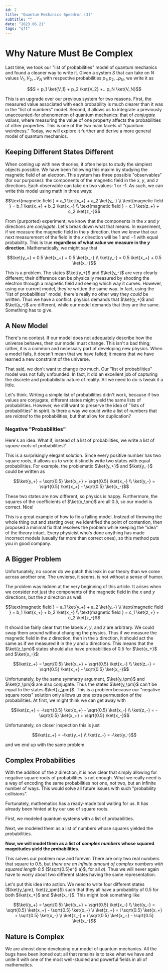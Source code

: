 ```yaml
---
id: 2
title: "Quantum Mechanics Speedrun (3)"
subtitle: ""
date: "2023.06.21"
tags: "qft"
---
```


# Why Nature Must Be Complex

Last time, we took our "list of probabilities" model of quantum mechanics and found a cleaner way to write it. Given a system $`S`$ that can take on $`N`$ values $`V_1, V_2,.. V_N`$ with respective probabilities $`p_1, p_2,.. p_N`$, we write it as

```math
S = p_1 \ket{V_1} + p_2 \ket{V_2} +.. p_N \ket{V_N}
```

This is an upgrade over our previous system for two reasons. First, the measured value associated with each probability is much clearer than it was in the "list of numbers" model. Second, it allows us to integrate a previously unaccounted-for phenomenon of quantum mechanics: that of *conjugate values*, where measuring the value of one property affects the probabilities of other properties. This is one of the two main facets of "quantum weirdness." Today, we will explore it further and derive a more general model of quantum mechanics.

## Keeping Different States Different

When coming up with new theories, it often helps to study the simplest objects possible. We have been following this maxim by studying the magnetic field of an electron. This system has three possible "observables" (for our purposes): the components of the magnetic field in the $`x`$, $`y`$, and $`z`$ directions. Each observable can take on two values: 1 or -1. As such, we can write this model using math in three ways:

```math
\text{magnetic field } = a_1 \ket{y_+} + a_2 \ket{y_-} \\
\text{magnetic field } = b_1 \ket{x_+} + b_2 \ket{x_-} \\
\text{magnetic field } = c_1 \ket{z_+} + c_2 \ket{z_-}
```

From (purported) experiment, we know that the components in the $`x`$ and $`y`$ directions are *conjugate*. Let's break down what that means. In experiment, if we measure the magnetic field in the $`y`$ direction, then we know that our next measurement of the field in the $`x`$ direction will be $`1`$ and $`-1`$ with equal probability. This is true **regardless of what value we measure in the $`y`$ direction.** Mathematically, we might say that

```math
\ket{y_+} = 0.5 \ket{x_+} + 0.5 \ket{x_-} \\
\ket{y_-} = 0.5 \ket{x_+} + 0.5 \ket{x_-}
```

This is a problem. The states $`\ket{y_+}`$ and $`\ket{y_-}`$ are very clearly different; their difference can be physically measured by shooting the electron through a magnetic field and seeing which way it curves. However, using our current model, they're written the same way. In fact, using the "list of probabilities" model, there's really no other way they *could* be written. Thus we have a conflict: physics demands that $`\ket{y_+}`$ and $`\ket{y_-}`$ are different, while our model demands that they are the same. Something has to give.

## A New Model

There's no contest. If our model does not adequately describe how the universe behaves, then our model must change. This isn't a bad thing; rather, it is a common and necessary part of developing new physics. When a model fails, it doesn't mean that we have failed; it means that we have learned a new constraint of the universe.

That said, we don't want to change *too* much. Our "list of probabilities" model was not fully unfounded. In fact, it did an excellent job of capturing the discrete and probabilistic nature of reality. All we need to do is tweak it a little.

Let's think. Writing a simple list of probabilities didn't work, because if two values are conjugate, different states might yield the same lists of probabilities. However, we still want to preserve the idea of "lists of probabilities" in spirit. Is there a way we could write a list of numbers that are *related* to the probabilities, but that allow for duplication?

### Negative "Probabilities"

Here's an idea. What if, instead of a list of probabilities, we write a list of *square roots* of probabilities?

This is a surprisingly elegant solution. Since every positive number has two square roots, it allows us to write distinctly write two states with equal probabilities. For example, the problematic $`\ket{y_+}`$ and $`\ket{y_-}`$ could be written as

```math
\ket{y_+} = \sqrt{0.5} \ket{x_+} + \sqrt{0.5} \ket{x_-} \\
\ket{y_-} = \sqrt{0.5} \ket{x_+} - \sqrt{0.5} \ket{x_-}
```

These two states are now different, so physics is happy. Furthermore, the squares of the coefficients of $`\ket{x_\pm}`$ are all $`0.5`$, so our model is correct. Nice!

This is a great example of how to fix a failing model. Instead of throwing the whole thing out and starting over, we identified the point of contention, then proposed a minimal fix that resolves the problem while keeping the "idea" of the theory intact. Every physicist who's done anything has made incorrect models (usually far more than correct ones), so this method puts you in good company.

## A Bigger Problem

Unfortunately, no sooner do we patch this leak in our theory than we come across another one. The unvierse, it seems, is not without a sense of humor.

The problem was hidden at the very beginning of this article. It arises when we consider not just the components of the magnetic field in the $`x`$ and $`y`$ directions, but the $`z`$ direction as well:

```math
\text{magnetic field } = a_1 \ket{y_+} + a_2 \ket{y_-} \\
\text{magnetic field } = b_1 \ket{x_+} + b_2 \ket{x_-} \\
\text{magnetic field } = c_1 \ket{z_+} + c_2 \ket{z_-}
```

It should be fairly clear that the labels $`x`$, $`y`$, and $`z`$ are arbitrary. We could swap them around without changing the physics. Thus if we measure the magnetic field in the $`z`$ direction, then in the $`x`$ direction, it should act the same as if we measured it in the $`y`$ and $`x`$ directions. This means that the $`\ket{z_\pm}`$ states should also have probabilities of $`0.5`$ for $`\ket{x_+}`$ and $`\ket{x_-}`$:

```math
\ket{z_+} = \sqrt{0.5} \ket{x_+} + \sqrt{0.5} \ket{x_-} \\
\ket{z_-} = \sqrt{0.5} \ket{x_+} - \sqrt{0.5} \ket{x_-}
```

Unfortunately, by the same symmetry argument, $`\ket{y_\pm}`$ and $`\ket{z_\pm}`$ are also conjugate. Thus the states $`\ket{y_\pm}`$ can't be equal to the states $`\ket{z_\pm}`$. This is a problem because our "negative square roots" solution only allows us one extra permutation of the probabilities. At first, we might think we can get away with

```math
\ket{z_+} = -\sqrt{0.5} \ket{x_+} - \sqrt{0.5} \ket{x_-} \\
\ket{z_-} = -\sqrt{0.5} \ket{x_+} + \sqrt{0.5} \ket{x_-}
```

Unfortunately, on closer inspection this is just

```math
\ket{z_+} = -\ket{y_+} \\
\ket{z_-} = -\ket{y_-}
```

and we end up with the same problem.

## Complex Probabilities

With the addition of the $`z`$ direction, it is now clear that simply allowing for negative square roots of probabilities is not enough. What we really need is a way of encoding the same probabilities not one, not two, but an infinite number of ways. This would solve all future issues with such "probability collisions".

Fortunately, mathematics has a ready-made tool waiting for us. It has already been hinted at by our use of square roots.

First, we modeled quantum systems with a list of probabilities.

Next, we modeled them as a list of numbers whose squares yielded the probabilities.

**Now, we will model them as a list of** ***complex numbers*** **whose squared magnitudes yield the probabilities.**

This solves our problem now and forever. There are only two real numbers that square to 0.5, but *there are an infinite amount of complex numbers with squared length 0.5* ($`\sqrt{0.5}e^{i a}`$, for all $`a`$). Thus we will never again have to worry about two different states having the same representation.

Let's put this idea into action. We need to write four different states ($`\ket{y_\pm}, \ket{z_\pm}`$) such that they all have a probability of $`0.5`$ for both $`\ket{x_+}`$ and $`\ket{x_-}`$. This might look something like

```math
\ket{y_+} = \sqrt{0.5} \ket{x_+} + \sqrt{0.5} \ket{x_-} \\
\ket{y_-} = \sqrt{0.5} \ket{x_+} - \sqrt{0.5} \ket{x_-} \\
\ket{z_+} = i \sqrt{0.5} \ket{x_+} + \sqrt{0.5} \ket{x_-} \\
\ket{z_-} = i \sqrt{0.5} \ket{x_+} - \sqrt{0.5} \ket{x_-}
```

## Nature is Complex

We are almost done developing our model of quantum mechanics. All the bugs have been ironed out; all that remains is to take what we have and unite it with one of the most well-studied and powerful fields in all of mathematics.
